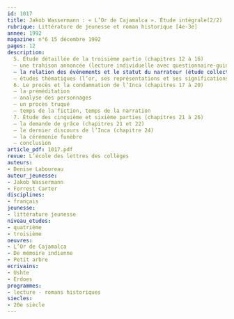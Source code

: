 ```yaml
---
id: 1017
title: Jakob Wassermann : « L’Or de Cajamalca ». Étude intégrale(2/2) 
rubrique: Littérature de jeunesse et roman historique [4e-3e] 
annee: 1992
magazine: n°6 15 décembre 1992
pages: 12
description: 
  5. Étude détaillée de la troisième partie (chapitres 12 à 16)
  – une trahison annoncée (lecture individuelle avec questionnaire-guide, trahison et fatalité)
  – la relation des événements et le statut du narrateur (étude collective : les commentaires du narrateur ; le personnage de l’Inca)
  – études thématiques (l’or, ses représentations et ses significations ; les Blancs vus par les Indiens autour de deux textes sur la conquête de l’Amérique du Nord, l’un extrait de « De mémoire indienne », de Ushte et Erdoes, et l’autre de « Petit arbre », de Forrest Carter)
  6. Le procès et la condamnation de l’Inca (chapitres 17 à 20)
  – la préméditation
  – analyse des personnages
  – un procès truqué
  – temps de la fiction, temps de la narration
  7. Étude des cinquième et sixième parties (chapitres 21 à 26)
  – la demande de grâce (chapitres 21 et 22)
  – le dernier discours de l’Inca (chapitre 24)
  – la cérémonie funèbre
  – conclusion
article_pdf: 1017.pdf
revue: L’école des lettres des collèges
auteurs:
- Denise Laboureau
auteur_jeunesse:
- Jakob Wassermann
- Forrest Carter
disciplines:
- français
jeunesse:
- littérature jeunesse
niveau_etudes:
- quatrième
- troisième
oeuvres:
- L’Or de Cajamalca
- De mémoire indienne
- Petit arbre
ecrivains:
- Ushte
- Erdoes
programmes:
- lecture - romans historiques
siecles:
- 20e siècle
---
```

